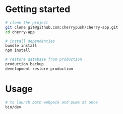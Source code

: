 # Getting started

```sh
# clone the project
git clone git@github.com:cherrypush/cherry-app.git
cd cherry-app

# install dependencies
bundle install
npm install

# restore database from production
production backup
development restore production
```

# Usage

```sh
# to launch both webpack and puma at once
bin/dev
```
